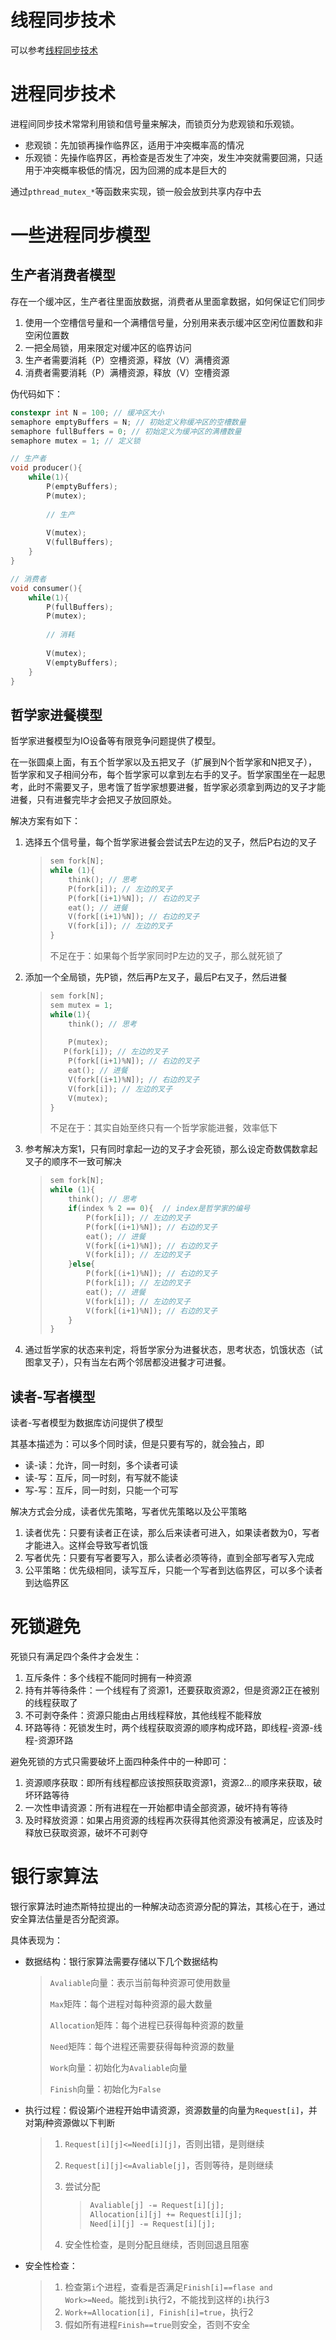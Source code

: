 # 线程同步技术

可以参考[线程同步技术](https://lmzyoyo.top/archives/41b7433a-41ef-41ee-add5-b969ee2777e3)

# 进程同步技术

进程间同步技术常常利用锁和信号量来解决，而锁页分为悲观锁和乐观锁。

-   悲观锁：先加锁再操作临界区，适用于冲突概率高的情况
-   乐观锁：先操作临界区，再检查是否发生了冲突，发生冲突就需要回溯，只适用于冲突概率极低的情况，因为回溯的成本是巨大的

通过`pthread_mutex_*`等函数来实现，锁一般会放到共享内存中去

# 一些进程同步模型

## 生产者消费者模型

存在一个缓冲区，生产者往里面放数据，消费者从里面拿数据，如何保证它们同步

1.   使用一个空槽信号量和一个满槽信号量，分别用来表示缓冲区空闲位置数和非空闲位置数
2.   一把全局锁，用来限定对缓冲区的临界访问
3.   生产者需要消耗（P）空槽资源，释放（V）满槽资源
4.   消费者需要消耗（P）满槽资源，释放（V）空槽资源

伪代码如下：

```cpp
constexpr int N = 100; // 缓冲区大小
semaphore emptyBuffers = N; // 初始定义称缓冲区的空槽数量
semaphore fullBuffers = 0; // 初始定义为缓冲区的满槽数量
semaphore mutex = 1; // 定义锁

// 生产者
void producer(){
    while(1){
        P(emptyBuffers);
        P(mutex);
        
        // 生产
        
        V(mutex);
        V(fullBuffers);
    }
}

// 消费者
void consumer(){
    while(1){
        P(fullBuffers);
        P(mutex);
       
        // 消耗
        
        V(mutex);
        V(emptyBuffers);
    }
}
```

## 哲学家进餐模型

哲学家进餐模型为IO设备等有限竞争问题提供了模型。



在一张圆桌上面，有五个哲学家以及五把叉子（扩展到N个哲学家和N把叉子），哲学家和叉子相间分布，每个哲学家可以拿到左右手的叉子。哲学家围坐在一起思考，此时不需要叉子，思考饿了哲学家想要进餐，哲学家必须拿到两边的叉子才能进餐，只有进餐完毕才会把叉子放回原处。

解决方案有如下：

1.   选择五个信号量，每个哲学家进餐会尝试去P左边的叉子，然后P右边的叉子

     >   ```cpp
     >   sem fork[N];
     >   while (1){
     >       think(); // 思考
     >       P(fork[i]); // 左边的叉子
     >       P(fork[(i+1)%N]); // 右边的叉子
     >       eat(); // 进餐
     >       V(fork[(i+1)%N]); // 右边的叉子
     >       V(fork[i]); // 左边的叉子
     >   }
     >   ```
     >
     >   不足在于：如果每个哲学家同时P左边的叉子，那么就死锁了

2.   添加一个全局锁，先P锁，然后再P左叉子，最后P右叉子，然后进餐

     >   ```cpp
     >   sem fork[N];
     >   sem mutex = 1;
     >   while(1){
     >       think(); // 思考
     >       
     >       P(mutex);
     >   	P(fork[i]); // 左边的叉子
     >       P(fork[(i+1)%N]); // 右边的叉子
     >       eat(); // 进餐
     >       V(fork[(i+1)%N]); // 右边的叉子
     >       V(fork[i]); // 左边的叉子
     >       V(mutex);
     >   }
     >   ```
     >
     >   不足在于：其实自始至终只有一个哲学家能进餐，效率低下

3.   参考解决方案1，只有同时拿起一边的叉子才会死锁，那么设定奇数偶数拿起叉子的顺序不一致可解决

     >   ```cpp
     >   sem fork[N];
     >   while (1){
     >       think(); // 思考
     >       if(index % 2 == 0){  // index是哲学家的编号
     >           P(fork[i]); // 左边的叉子
     >           P(fork[(i+1)%N]); // 右边的叉子
     >           eat(); // 进餐
     >           V(fork[(i+1)%N]); // 右边的叉子
     >           V(fork[i]); // 左边的叉子
     >       }else{
     >           P(fork[(i+1)%N]); // 右边的叉子
     >           P(fork[i]); // 左边的叉子
     >           eat(); // 进餐
     >           V(fork[i]); // 左边的叉子
     >           V(fork[(i+1)%N]); // 右边的叉子
     >       }
     >   }
     >   ```

4.   通过哲学家的状态来判定，将哲学家分为进餐状态，思考状态，饥饿状态（试图拿叉子），只有当左右两个邻居都没进餐才可进餐。

## 读者-写者模型

读者-写者模型为数据库访问提供了模型



其基本描述为：可以多个同时读，但是只要有写的，就会独占，即

-   读-读：允许，同一时刻，多个读者可读
-   读-写：互斥，同一时刻，有写就不能读
-   写-写：互斥，同一时刻，只能一个可写

解决方式会分成，读者优先策略，写者优先策略以及公平策略

1.   读者优先：只要有读者正在读，那么后来读者可进入，如果读者数为0，写者才能进入。这样会导致写者饥饿
2.   写者优先：只要有写者要写入，那么读者必须等待，直到全部写者写入完成
3.   公平策略：优先级相同，读写互斥，只能一个写者到达临界区，可以多个读者到达临界区

# 死锁避免

死锁只有满足四个条件才会发生：

1.   互斥条件：多个线程不能同时拥有一种资源
2.   持有并等待条件：一个线程有了资源1，还要获取资源2，但是资源2正在被别的线程获取了
3.   不可剥夺条件：资源只能由占用线程释放，其他线程不能释放
4.   环路等待：死锁发生时，两个线程获取资源的顺序构成环路，即线程-资源-线程-资源环路

避免死锁的方式只需要破坏上面四种条件中的一种即可：

1.   资源顺序获取：即所有线程都应该按照获取资源1，资源2…的顺序来获取，破坏环路等待
2.   一次性申请资源：所有进程在一开始都申请全部资源，破坏持有等待
3.   及时释放资源：如果占用资源的线程再次获得其他资源没有被满足，应该及时释放已获取资源，破坏不可剥夺

# 银行家算法

银行家算法时迪杰斯特拉提出的一种解决动态资源分配的算法，其核心在于，通过安全算法估量是否分配资源。

具体表现为：

-   数据结构：银行家算法需要存储以下几个数据结构

    >   `Avaliable`向量：表示当前每种资源可使用数量
    >
    >   `Max`矩阵：每个进程对每种资源的最大数量
    >
    >   `Allocation`矩阵：每个进程已获得每种资源的数量
    >
    >   `Need`矩阵：每个进程还需要获得每种资源的数量
    >
    >   `Work`向量：初始化为`Avaliable`向量
    >
    >   `Finish`向量：初始化为`False`

-   执行过程：假设第$i$个进程开始申请资源，资源数量的向量为`Request[i]`，并对第$j$种资源做以下判断

    >   1.   `Request[i][j]<=Need[i][j]`，否则出错，是则继续
    >
    >   2.   `Request[i][j]<=Avaliable[j]`，否则等待，是则继续
    >
    >   3.   尝试分配
    >
    >        >   ```cpp
    >        >   Avaliable[j] -= Request[i][j];
    >        >   Allocation[i][j] += Request[i][j];
    >        >   Need[i][j] -= Request[i][j];
    >        >   ```
    >
    >   4.   安全性检查，是则分配且继续，否则回退且阻塞

-   安全性检查：

    >   1.   检查第`i`个进程，查看是否满足`Finish[i]==flase and Work>=Need`。能找到`i`执行2，不能找到这样的`i`执行3
    >   2.   `Work+=Allocation[i], Finish[i]=true`，执行2
    >   3.   假如所有进程`Finish==true`则安全，否则不安全